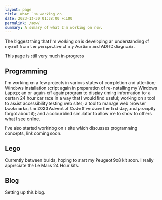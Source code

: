 ```yaml
---
layout: page
title: What I'm working on
date: 2023-12-30 01:38:00 +1100
permalink: /now/
summary: A sumary of what I'm working on now.
---
```

The biggest thing that I'm working on is developing an understanding of myself from the perspective of my Austism and ADHD diagnosis.

This page is still very much in-progress

## Programming
I'm working on a few projects in various states of completion and attention; Windows installation script again in preparation of re-installing my Windows Laptop; an on again-off again program to display timing information for a certain 24 hour car race in a way that I would find useful; working on a tool to assist accessibility testing web sites; a tool to manage web browser bookmarks; the 2023 Advent of Code (I've done the first day, and promptly forgot about it); and a colourblind simulator to allow me to show to others what I see online.

I've also started workinbg on a site which discusses programming concepts, link coming soon.

## Lego
Currently between builds, hoping to start my Peugeot 9x8 kit soon. I really appreciate the Le Mans 24 Hour kits.

## Blog
Setting up this blog.